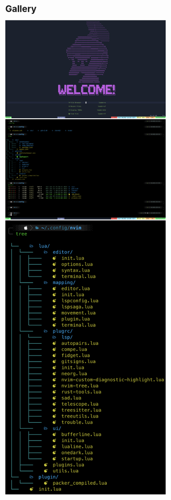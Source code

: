 # Gallery

![Startup](https://github.com/Roiqk7/dotfiles/blob/main/assets/Startup.png?raw=true)
![Zsh](https://github.com/Roiqk7/dotfiles/blob/main/assets/Zsh.png?raw=true)
![Tree](https://github.com/Roiqk7/dotfiles/blob/main/assets/Tree.png?raw=true)
